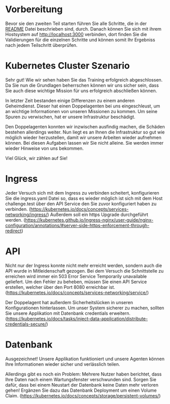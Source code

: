 # Vorbereitung
Bevor sie den zweiten Teil starten führen Sie alle Schritte, die in der [README](../../README.md) Datei beschrieben sind, durch. Danach können Sie sich mit ihrem Hostsystem auf <http://localhost:3000> verbinden, dort finden Sie die Validierungen für die einzelnen Schritte und können somit Ihr Ergebniss nach jedem Teilschritt überprüfen. 

# Kubernetes Cluster Szenario

Sehr gut! Wie wir sehen haben Sie das Training erfolgreich abgeschlossen. Da Sie nun die Grundlagen beherrschen können wir uns sicher sein, dass Sie auch diese wichtige Mission für uns erfolgreich abschließen können.

In letzter Zeit bestanden einige Differenzen zu einem anderen Geheimdienst. Dieser hat einen Doppelagenten bei uns eingeschleust, um an wichtige Informationen von unseren Missionen zu kommen. Um seine Spuren zu verwischen, hat er unsere Infrastruktur beschädigt. 

Den Doppelagenten konnten wir inzwischen ausfindig machen, die Schäden bestehen allerdings weiter. Nun liegt es an Ihnen die Infrastruktur so gut wie möglich wieder herzustellen, damit wir unsere Arbeiten wieder aufnehmen können. Bei diesen Aufgaben lassen wir Sie nicht alleine. Sie werden immer wieder Hinweise von uns bekommen. 

Viel Glück, wir zählen auf Sie!

# Ingress

Jeder Versuch sich mit dem Ingress zu verbinden scheitert, konfigurieren Sie die ingress.yaml Datei so, dass es wieder möglich ist sich mit dem Host challenge.test über den API Service den Sie zuvor konfiguriert haben zu verbinden. (<https://kubernetes.io/docs/concepts/services-networking/ingress/>)
Außerdem soll ein https Upgrade durchgeführt werden. (<https://kubernetes.github.io/ingress-nginx/user-guide/nginx-configuration/annotations/#server-side-https-enforcement-through-redirect>)

# API

Nicht nur der Ingress konnte nicht mehr erreicht werden, sondern auch die API wurde in Mitleidenschaft gezogen. Bei dem Versuch die Schnittstelle zu erreichen wird immer ein 503 Error Service Temporarily unavailable geliefert. Um den Fehler zu beheben, müssen Sie einen API Service erstellen, welcher über den Port 8080 erreichbar ist. 
(<https://kubernetes.io/docs/concepts/services-networking/service/>)

Der Doppelagent hat außerdem Sicherheitslücken in unseren Konfigurationen hinterlassen. Um unser System sicherer zu machen, sollten Sie unsere Applikation 
mit Datenbank credentials erweitern.
(<https://kubernetes.io/docs/tasks/inject-data-application/distribute-credentials-secure/>)

# Datenbank

Ausgezeichnet! Unsere Applikation funktioniert und unsere Agenten können Ihre Informationen wieder sicher und verlässlich teilen.

Allerdings gibt es noch ein Problem: Mehrere Nutzer haben berichtet, dass Ihre Daten nach einem Wartungsfenster verschwunden sind. Sorgen Sie dafür, dass bei einem Neustart der Datenbank keine Daten mehr verloren gehen! Ergänzen Sie dazu das Datenbank Deployment um einen Volume Claim. (<https://kubernetes.io/docs/concepts/storage/persistent-volumes/>)

